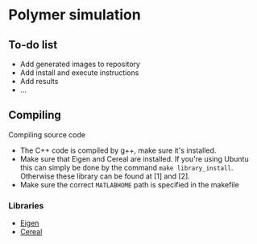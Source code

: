 # Polymer simulation

## To-do list
- Add generated images to repository
- Add install and execute instructions
- Add results
- ... 

## Compiling
Compiling source code 
- The C++ code is compiled by g++, make sure it's installed.
- Make sure that Eigen and Cereal are installed.
  If you're using Ubuntu this can simply be done by the command `make library_install`.
  Otherwise these library can be found at [1] and [2].
- Make sure the correct `MATLABHOME` path is specified in the makefile

### Libraries
- [Eigen](https://eigen.tuxfamily.org/index.php?title=Main_Page)
- [Cereal](https://uscilab.github.io/cereal/)
